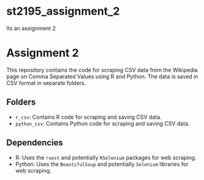 # st2195_assignment_2
Its an assignment 2
# Assignment 2

This repository contains the code for scraping CSV data from the Wikipedia page on Comma Separated Values using R and Python. The data is saved in CSV format in separate folders.

## Folders
- `r_csv`: Contains R code for scraping and saving CSV data.
- `python_csv`: Contains Python code for scraping and saving CSV data.

## Dependencies
- R: Uses the `rvest` and potentially `RSelenium` packages for web scraping.
- Python: Uses the `BeautifulSoup` and potentially `Selenium` libraries for web scraping.
